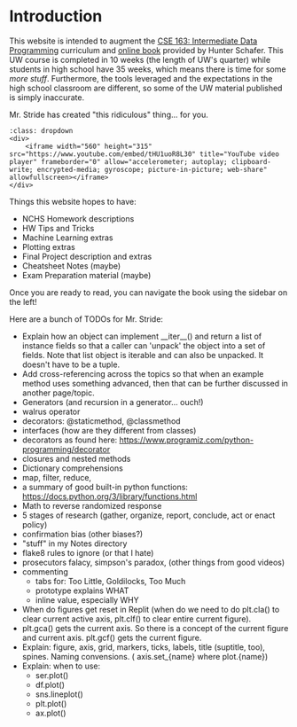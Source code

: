 
# <i class="fas fa-hand-sparkles fa-fw"></i> Introduction

This website is intended to augment the [CSE 163: Intermediate Data Programming](https://courses.cs.washington.edu/courses/cse163) curriculum and [online book](https://cse163.github.io/book) provided by Hunter Schafer. This UW course is completed in 10 weeks (the length of UW's quarter) while students in high school have 35 weeks, which means there is time for some _more stuff_. Furthermore, the tools leveraged and the expectations in the high school classroom are different, so some of the UW material published is simply inaccurate. 

Mr. Stride has created "this ridiculous" thing... for you.
```{admonition} Video Reference
:class: dropdown
<div>
    <iframe width="560" height="315" src="https://www.youtube.com/embed/tHU1uoR8L30" title="YouTube video player" frameborder="0" allow="accelerometer; autoplay; clipboard-write; encrypted-media; gyroscope; picture-in-picture; web-share" allowfullscreen></iframe>
</div>
```



Things this website hopes to have:
* NCHS Homework descriptions
* HW Tips and Tricks
* Machine Learning extras
* Plotting extras
* Final Project description and extras
* Cheatsheet Notes (maybe)
* Exam Preparation material (maybe)

Once you are ready to read, you can navigate the book using the sidebar on the left!  
  
Here are a bunch of TODOs for Mr. Stride:  
* Explain how an object can implement \_\_iter\_\_() and return a list of instance fields so that a caller can 'unpack' the object into a set of fields. Note that list object is iterable and can also be unpacked. It doesn't have to be a tuple.  
* Add cross-referencing across the topics so that when an example method uses something advanced, then that can be further discussed in another page/topic.  
* Generators (and recursion in a generator... ouch!)  
* walrus operator  
* decorators: @staticmethod, @classmethod  
* interfaces (how are they different from classes)  
* decorators as found here: https://www.programiz.com/python-programming/decorator  
* closures and nested methods  
* Dictionary comprehensions  
* map, filter, reduce,  
* a summary of good built-in python functions: https://docs.python.org/3/library/functions.html   
* Math to reverse randomized response   
* 5 stages of research (gather, organize, report, conclude, act or enact policy)
* confirmation bias  (other biases?)   
* "stuff" in my Notes directory   
* flake8 rules to ignore  (or that I hate)  
* prosecutors falacy, simpson's paradox, (other things from good videos)  
* commenting  
    * tabs for: Too Little, Goldilocks, Too Much  
    * prototype explains WHAT  
    * inline value, especially WHY  
* When do figures get reset in Replit (when do we need to do plt.cla() to clear current active axis, plt.clf() to clear entire current figure).  
* plt.gca() gets the current axis. So there is a concept of the current figure and current axis. plt.gcf() gets the current figure. 
* Explain: figure, axis, grid, markers, ticks, labels, title (suptitle, too), spines. Naming convensions. ( axis.set_{name} where plot.{name})  
* Explain: when to use:
    * ser.plot()  
    * df.plot()  
    * sns.lineplot()  
    * plt.plot()  
    * ax.plot()  
